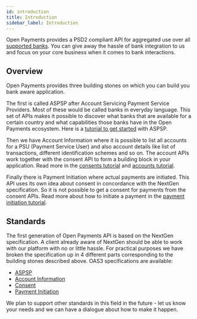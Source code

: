 ```yaml
---
id: introduction
title: Introduction
sidebar_label: Introduction
---
```


Open Payments provides a PSD2 compliant API for aggregated use over all [supported banks](banks.md).
You can give away the hassle of bank integration to us and focus on your core business when it comes to bank interactions.

## Overview

Open Payments provides three building stones on which you can build you bank aware application. 

The first is called ASPSP after Account Servicing Payment Service Providers. Most of these would be called banks in everyday language. This set of APIs makes it possible to discover what banks that are available for a certain country and what capabilities those banks have in the Open Payments ecosystem. Here is a [tutorial to get started](aspsp.md) with ASPSP.

Then we have Account Information where it is possible to list all accounts for a PSU (Payment Service User) and also account details like list of transactions, different identification schemes and so on. The account APIs work together with the consent API to form a building block in your application. Read more in the [consents tutorial](consent.md) and [accounts tutorial](ais.md).

Finally there is Payment Initiation where actual payments are initiated. This API uses its own idea about consent in concordance with the NextGen specification. So it is not possible to get a consent for payments from the consent APIs. Read more about how to initiate a payment in the [payment initiation tutorial](pis.md).

## Standards

The first generation of Open Payments API is based on the NextGen specification. A client already aware of NextGen should be able to work with our platform with no or little hassle. For practical purposes we have broken the specification up in 4 different parts corresponding to the building stones described above. OAS3 specifications are available:

- [ASPSP](aspsp-ref.md)
- [Account Information](ais-ref.md)
- [Consent](consent-ref.md)
- [Payment Initiation](pis-ref.md)

We plan to support other standards in this field in the future - let us know your needs and we can have a dialogue about how to make it happen.